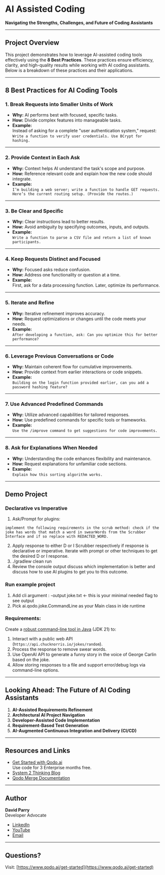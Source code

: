 # AI Assisted Coding

**Navigating the Strengths, Challenges, and Future of Coding Assistants**

---

## Project Overview

This project demonstrates how to leverage AI-assisted coding tools effectively using the **8 Best Practices**. These practices ensure efficiency, clarity, and high-quality results while working with AI coding assistants. Below is a breakdown of these practices and their applications.

---

## 8 Best Practices for AI Coding Tools

### 1. Break Requests into Smaller Units of Work
- **Why:** AI performs best with focused, specific tasks.
- **How:** Divide complex features into manageable tasks.
- **Example:**  
  Instead of asking for a complete "user authentication system," request:  
  `Write a function to verify user credentials. Use BCrypt for hashing.`

---

### 2. Provide Context in Each Ask
- **Why:** Context helps AI understand the task's scope and purpose.
- **How:** Reference relevant code and explain how the new code should integrate.
- **Example:**  
  `I’m building a web server; write a function to handle GET requests. Here’s the current routing setup. (Provide the routes.)`

---

### 3. Be Clear and Specific
- **Why:** Clear instructions lead to better results.
- **How:** Avoid ambiguity by specifying outcomes, inputs, and outputs.
- **Example:**  
  `Write a function to parse a CSV file and return a list of known participants.`

---

### 4. Keep Requests Distinct and Focused
- **Why:** Focused asks reduce confusion.
- **How:** Address one functionality or question at a time.
- **Example:**  
  First, ask for a data processing function. Later, optimize its performance.

---

### 5. Iterate and Refine
- **Why:** Iterative refinement improves accuracy.
- **How:** Request optimizations or changes until the code meets your needs.
- **Example:**  
  `After developing a function, ask: Can you optimize this for better performance?`

---

### 6. Leverage Previous Conversations or Code
- **Why:** Maintain coherent flow for cumulative improvements.
- **How:** Provide context from earlier interactions or code snippets.
- **Example:**  
  `Building on the login function provided earlier, can you add a password hashing feature?`

---

### 7. Use Advanced Predefined Commands
- **Why:** Utilize advanced capabilities for tailored responses.
- **How:** Use predefined commands for specific tools or frameworks.
- **Example:**  
  `Use the /improve command to get suggestions for code improvements.`

---

### 8. Ask for Explanations When Needed
- **Why:** Understanding the code enhances flexibility and maintenance.
- **How:** Request explanations for unfamiliar code sections.
- **Example:**  
  `Explain how this sorting algorithm works.`

---

## Demo Project

### Declarative vs Imperative
1. Ask/Prompt for plugins: 
``` 
implement the following requirements in the scrub method: check if the joke has words that match a word in swearWords from the Scrubber Interface and if so replace with REDACTED_WORD. 
```
2. Apply response to either D or I Scrubber respectively if response is declarative or imperative. Iterate with 
   prompt or other techniques to get the desired D or I response.
3. ./gradlew clean run
4. Review the console output discuss which implementation is better and discuss how to use AI plugins to get you to this outcome.

### Run example project 
1. Add cli argument : -output joke.txt <- this is your minimal needed flag to see output
2. Pick ai.qodo.joke.CommandLine as your Main class in ide runtime

### Requirements:
Create a [robust command-line tool in Java](class_diagram.png) (JDK 21) to: 
1. Interact with a public web API (`https://api.chucknorris.io/jokes/random`).
2. Process the response to remove swear words.
3. Use OpenAI API to generate a funny story in the voice of George Carlin based on the joke.
4. Allow storing responses to a file and support error/debug logs via command-line options.

---

## Looking Ahead: The Future of AI Coding Assistants
1. **AI-Assisted Requirements Refinement**
2. **Architectural AI Project Navigation**
3. **Developer-Assisted Code Implementation**
4. **Requirement-Based Test Generation**
5. **AI-Augmented Continuous Integration and Delivery (CI/CD)**

---

## Resources and Links
- [Get Started with Qodo.ai](https://www.qodo.ai/get-started)  
  Use code for 3 Enterprise months free.
- [System 2 Thinking Blog](https://www.qodo.ai/blog/system-2-thinking-alphacodium-outperforms-direct-prompting-of-openai-o1/)
- [Qodo Merge Documentation](https://qodo-merge-docs.qodo.ai/core-abilities/metadata/)

---

## Author
**David Parry**  
Developer Advocate
- [LinkedIn](https://www.linkedin.com/in/david-parry-47b4a44)
- [YouTube](https://www.youtube.com/@QodoAI)
- [Email](mailto:david.p@qodo.ai)

---

## Questions?
Visit: [https://www.qodo.ai/get-started](https://www.qodo.ai/get-started)